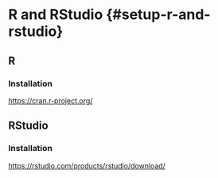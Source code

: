 # R and RStudio {#setup-r-and-rstudio}

## R

### Installation

https://cran.r-project.org/

## RStudio

### Installation

https://rstudio.com/products/rstudio/download/
